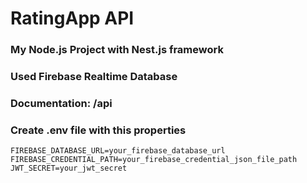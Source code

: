 # RatingApp API

### My Node.js Project with Nest.js framework

### Used Firebase Realtime Database

### Documentation: /api

### Create .env file with this properties

```env
FIREBASE_DATABASE_URL=your_firebase_database_url
FIREBASE_CREDENTIAL_PATH=your_firebase_credential_json_file_path
JWT_SECRET=your_jwt_secret
```
